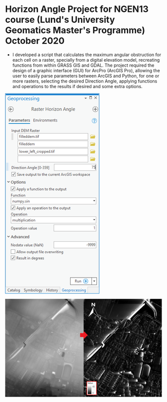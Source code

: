 # Horizon Angle Project for NGEN13 course (Lund's University Geomatics Master's Programme) October 2020

* I developed a script that calculates the maximum angular obstruction for each cell on a raster, specially from a digital elevation model, recreating functions from within GRASS GIS and GDAL. The project required the design of a graphic interface (GUI) for ArcPro (ArcGIS Pro), allowing the user to easily parse parameters between ArcGIS and Python, for one or more rasters, selecting the desired Direction Angle, applying functions and operations to the results if desired and some extra options.

![ArcGIS PRO Graphic User Interface Toolbox](.github/arcgis5.png)

![DEM to Horizon Angles (maximum angular obstruction)](.github/3.png)
